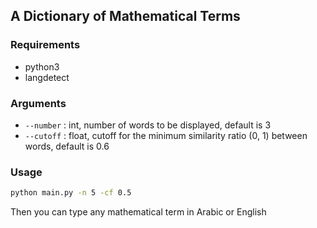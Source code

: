 ## A Dictionary of Mathematical Terms

### Requirements
- python3
- langdetect

### Arguments
- `--number` : int, number of words to be displayed, default is 3
- `--cutoff` : float, cutoff for the minimum similarity ratio (0, 1) between words, default is 0.6 

### Usage
```bash
python main.py -n 5 -cf 0.5
```
Then you can type any mathematical term in Arabic or English
